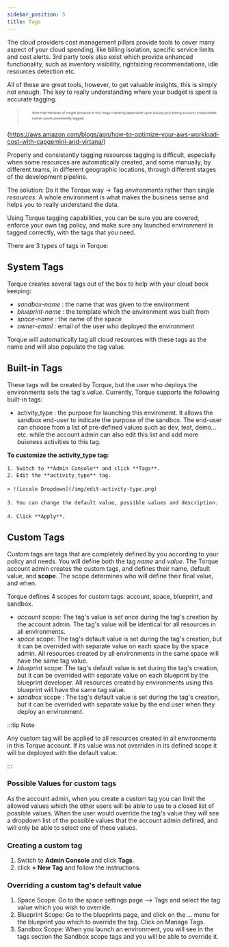 ```yaml
---
sidebar_position: 5
title: Tags
---
```


The cloud providers cost management pillars provide tools to cover many aspect of your cloud spending, like billing isolation, specific service limits and cost alerts. 3rd party tools also exist which provide enhanced functionality, such as inventory visibility, rightsizing recommendations, idle resources detection etc.

All of these are great tools, however, to get valuable insights, this is simply not enough. The key to really understanding where your budget is spent is accurate tagging.

> ![Locale Dropdown](/img/tags-quote.png)

(https://aws.amazon.com/blogs/apn/how-to-optimize-your-aws-workload-cost-with-capgemini-and-virtana/)

Properly and consistently tagging resources tagging is difficult, especially when some resources are automatically created, and some manually, by different teams, in different geographic locations, through different stages of the development pipeline. 

The solution: Do it the Torque way → Tag *environments* rather than single *resources*. A whole environment is what makes the business sense and helps you to really understand the data.

Using Torque tagging capabilities, you can be sure you are covered, enforce your own tag policy, and make sure any launched environment is tagged correctly, with the tags that you need.

There are 3 types of tags in Torque:

## System Tags
  
  Torque creates several tags out of the box to help with your cloud book keeping:
  - *sandbox-name* : the name that was given to the environment
  - *blueprint-name* : the template which the environment was built from
  - *space-name* : the name of the space 
  - *owner-email* : email of the user who deployed the environment 

  Torque will automatically tag all cloud resources with these tags as the name and will also populate the tag value.

## Built-in Tags
  
  These tags will be created by Torque, but the user who deploys the environments sets the tag's *value*.
  Currently, Torque supports the following built-in tags:
  - activity_type : the purpose for launching this environemt. It allows the sandbox end-user to indicate the purpose of the sandbox. The end-user can choose from a list of pre-defined values such as dev, test, demo... etc. while the account admin can also edit this list and add more buisness activities to this tag.

  **To customize the activity_type tag:**

    1. Switch to **Admin Console** and click **Tags**.
    2. Edit the **activity_type** tag.

    > ![Locale Dropdown](/img/edit-activity-type.png)

    3. You can change the default value, possible values and description.

    4. Click **Apply**.


## Custom Tags

Custom tags are tags that are completely defined by you according to your policy and needs. You will define both the tag *name* and *value*. The Torque account admin creates the custom tags, and defines their name, default value, and **scope**. The scope determines who will define their final value, and when. 

Torque defines 4 scopes for custom tags: account, space, blueprint, and sandbox. 

- *account* scope: The tag's value is set once during the tag's creation by the account admin. The tag's value will be identical for all resources in all environments. 
- *space* scope: The tag's default value is set during the tag's creation, but it can be overrided with separate value on each space by the space admin. All resources created by all environments in the same space will have the same tag value.
- *blueprint* scope: The tag's default value is set during the tag's creation, but it can be overrided with separate value on each blueprint by the blueprint developer. All resources created by environments using this blueprint will have the same tag value.
- *sandbox* scope : The tag's default value is set during the tag's creation, but it can be overrided with separate value by the end user when they deploy an environment.

:::tip Note

Any custom tag will be applied to all resources created in all environments in this Torque account. If its value was not overriden in its defined scope it will be deployed with the default value.

:::

### Possible Values for custom tags

As the account admin, when you create a custom tag you can limit the allowed values which the other users will be able to use to a closed list of possible values. When the user would override the tag's value they will see a dropdown list of the possible values that the account admin defined, and will only be able to select one of these values.

### Creating a custom tag

1. Switch to **Admin Console** and click **Tags**.
2. click **+ New Tag** and follow the instructions.

### Overriding a custom tag's default value

1. Space Scope: Go to the space settings page --> Tags and select the tag value which you wish to override.
2. Blueprint Scope: Go to the blueprints page, and click on the ... menu for the blueprint you which to override the tag. Click on Manage Tags.
3. Sandbox Scope: When you launch an environment, you will see in the tags section the Sandbox scope tags and you will be able to override it.